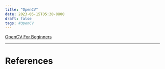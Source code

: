 ```yaml
---
title: "OpenCV"
date: 2023-05-15T05:30-0800
draft: false
tags: #OpenCV 
---
```


[OpenCV For Beginners](../opencv-for-beginners/)

---
# References
